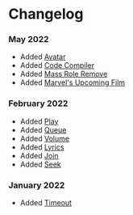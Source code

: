 # Changelog

### May 2022
- Added [Avatar](https://github.com/Priyanuj09/BDFD-Templates/tree/main/Miscellaneous/Avatar)
- Added [Code Compiler](https://github.com/Priyanuj09/BDFD-Templates/tree/main/APIs/Code%20Compiler)
- Added [Mass Role Remove](https://github.com/Priyanuj09/BDFD-Templates/tree/main/Moderation/Mass%20Role%20Remove)
- Added [Marvel's Upcoming Film](https://github.com/Priyanuj09/BDFD-Templates/tree/main/APIs/Marvel's%20Upcoming%20Film)

### February 2022
- Added [Play](https://github.com/Priyanuj09/BDFD-Templates/tree/main/Music/Join)
- Added [Queue](https://github.com/Priyanuj09/BDFD-Templates/tree/main/Music/Queue)
- Added [Volume](https://github.com/Priyanuj09/BDFD-Templates/tree/main/Music/Volume)
- Added [Lyrics](https://github.com/Priyanuj09/BDFD-Templates/tree/main/Music/Lyrics)
- Added [Join](https://github.com/Priyanuj09/BDFD-Templates/tree/main/Music/Join)
- Added [Seek](https://github.com/Priyanuj09/BDFD-Templates/tree/main/Music/Seek)

### January 2022
- Added [Timeout](https://github.com/Priyanuj09/BDFD-Templates/tree/main/Moderation/Timeout)
